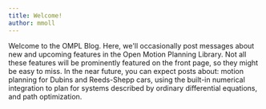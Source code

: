 ```yaml
---
title: Welcome!
author: mmoll
---
```

Welcome to the OMPL Blog. Here, we'll occasionally post messages about new and upcoming features in the Open Motion Planning Library. Not all these features will be prominently featured on the front page, so they might be easy to miss. In the near future, you can expect posts about: motion planning for Dubins and Reeds-Shepp cars, using the built-in numerical integration to plan for systems described by ordinary differential equations, and path optimization.
